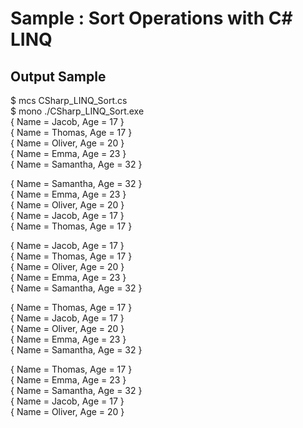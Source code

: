 # Sample : Sort Operations with C# LINQ

## Output Sample

$ mcs CSharp_LINQ_Sort.cs  
$ mono ./CSharp_LINQ_Sort.exe   
{ Name = Jacob, Age = 17 }  
{ Name = Thomas, Age = 17 }  
{ Name = Oliver, Age = 20 }  
{ Name = Emma, Age = 23 }  
{ Name = Samantha, Age = 32 }  

{ Name = Samantha, Age = 32 }  
{ Name = Emma, Age = 23 }  
{ Name = Oliver, Age = 20 }  
{ Name = Jacob, Age = 17 }  
{ Name = Thomas, Age = 17 }  

{ Name = Jacob, Age = 17 }  
{ Name = Thomas, Age = 17 }  
{ Name = Oliver, Age = 20 }  
{ Name = Emma, Age = 23 }  
{ Name = Samantha, Age = 32 }  

{ Name = Thomas, Age = 17 }  
{ Name = Jacob, Age = 17 }  
{ Name = Oliver, Age = 20 }  
{ Name = Emma, Age = 23 }  
{ Name = Samantha, Age = 32 }  

{ Name = Thomas, Age = 17 }  
{ Name = Emma, Age = 23 }  
{ Name = Samantha, Age = 32 }  
{ Name = Jacob, Age = 17 }  
{ Name = Oliver, Age = 20 }  
